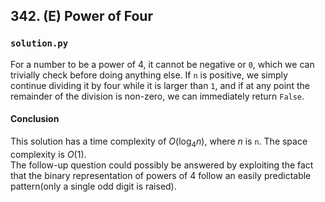 ## 342. (E) Power of Four

### `solution.py`
For a number to be a power of 4, it cannot be negative or `0`, which we can trivially check before doing anything else. If `n` is positive, we simply continue dividing it by four while it is larger than `1`, and if at any point the remainder of the division is non-zero, we can immediately return `False`.  

#### Conclusion
This solution has a time complexity of $O(\log_4 n)$, where $n$ is `n`. The space complexity is $O(1)$.  
The follow-up question could possibly be answered by exploiting the fact that the binary representation of powers of 4 follow an easily predictable pattern(only a single odd digit is raised).  
  

